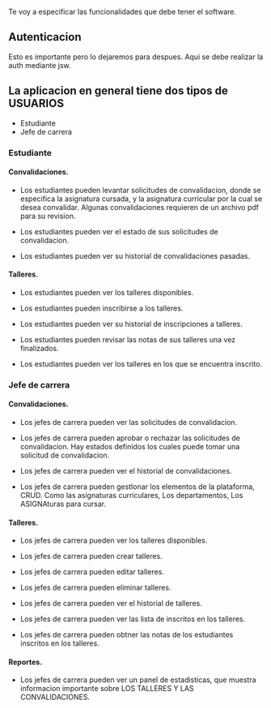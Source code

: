 Te voy a especificar las funcionalidades que debe tener el software.

## Autenticacion 
Esto es importante pero lo dejaremos para despues.
Aqui se debe realizar la auth mediante jsw.

## La aplicacion en general tiene dos tipos de USUARIOS

* Estudiante
* Jefe de carrera

### Estudiante

#### Convalidaciones.

* Los estudiantes pueden levantar solicitudes de convalidacion, donde se especifica la asignatura cursada, y la asignatura curricular por la cual se desea convalidar. Algunas convalidaciones requieren de un archivo pdf para su revision.

* Los estudiantes pueden ver el estado de sus solicitudes de convalidacion.

* Los estudiantes pueden ver su historial de convalidaciones pasadas.

#### Talleres.

* Los estudiantes pueden ver los talleres disponibles.

* Los estudiantes pueden inscribirse a los talleres.

* Los estudiantes pueden ver su historial de inscripciones a talleres.

* Los estudiantes pueden revisar las notas de sus talleres una vez finalizados.

* Los estudiantes pueden ver los talleres en los que se encuentra inscrito.


### Jefe de carrera

#### Convalidaciones.

* Los jefes de carrera pueden ver las solicitudes de convalidacion.

* Los jefes de carrera pueden aprobar o rechazar las solicitudes de convalidacion. Hay estados definidos los cuales puede tomar una solicitud de convalidacion.

* Los jefes de carrera pueden ver el historial de convalidaciones.

* Los jefes de carrera pueden gestIonar los elementos de la plataforma, CRUD. Como las asignaturas curriculares, Los departamentos, Los ASIGNAturas para cursar.

#### Talleres.

* Los jefes de carrera pueden ver los talleres disponibles.

* Los jefes de carrera pueden crear talleres.

* Los jefes de carrera pueden editar talleres.

* Los jefes de carrera pueden eliminar talleres.

* Los jefes de carrera pueden ver el historial de talleres.

* Los jefes de carrera pueden ver las lista de inscritos en los talleres.

* Los jefes de carrera pueden obtner las notas de los estudiantes inscritos en los talleres.


#### Reportes.

* Los jefes de carrera pueden ver un panel de estadisticas, que muestra informacion importante sobre LOS TALLERES Y LAS CONVALIDACIONES.

